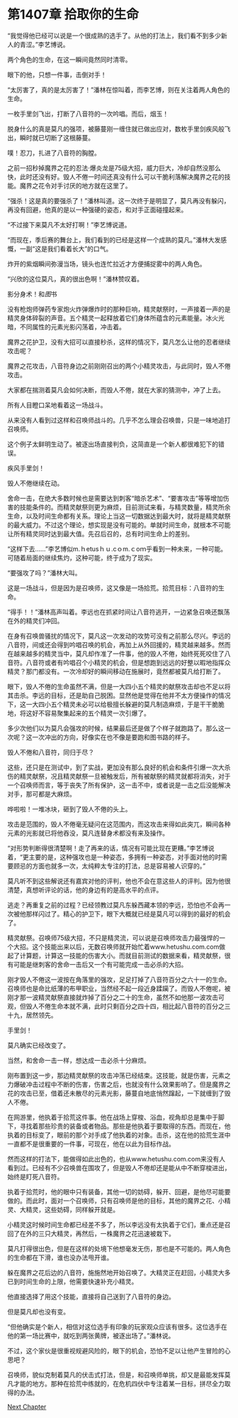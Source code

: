 # 第1407章 拾取你的生命

“我觉得他已经可以说是一个很成熟的选手了。从他的打法上，我们看不到多少新人的青涩。”李艺博说。

两个角色的生命，在这一瞬间竟然同时清零。

眼下的他，只想一件事，击倒对手！

“太厉害了，真的是太厉害了！”潘林在惊叫着，而李艺博，则在关注着两人角色的生命。

一枚手里剑飞出，打断了八音符的一次吟唱。而后，烟玉！

脱身什么的真是莫凡的强项，被藤蔓刚一缠住就已做出应对，数枚手里剑疾风般飞出，瞬时就已切断了这根藤蔓。

噗！忍刀，扎进了八音符的胸膛。

之前一招秒掉魔界之花的忍法·爆炎龙是75级大招，威力巨大，冷却自然没那么快，此时还没有好。毁人不倦一时间还真没有什么可以干脆利落解决魔界之花的技能。魔界之花令对手讨厌的地方就在这里了。

“强杀！这是真的要强杀了！”潘林叫道。这一次终于是明显了，莫凡再没有躲闪，再没有回避，他真的是以一种强硬的姿态，和对手正面碰撞起来。

“不过接下来莫凡不太好打啊！”李艺博说道。

“而现在，季后赛的舞台上，我们看到的已经是这样一个成熟的莫凡。”潘林大发感慨，一副“这是我们看着长大”的口气。

炸开的紫烟瞬间弥漫当场，镜头也连忙拉近才方便捕捉雾中的两人角色。

“兴欣的这位莫凡，真的很出色啊！”潘林赞叹着。

影分身术！和*图*书

没有枪炮师弹药专家炮火炸弹爆炸时的那种巨响，精灵献祭时，一声接着一声的是精灵身体碎裂的声音。五个精灵一起释放着它们身体所蕴含的元素能量。冰火光暗，不同属性的元素光影闪荡着，冲击着。

魔界之花护卫，没有大招可以直接秒杀，这样的情况下，莫凡怎么让他的忍者继续攻击呢？

魔界之花攻击，八音符身边之前刚刚召出的两个小精灵攻击，与此同时，毁人不倦攻击。

大家都在揣测着莫凡会如何决断，而毁人不倦，就在大家的猜测中，冲了上去。

所有人目瞪口呆地看着这一场战斗。

从来没有人看到过这样和召唤师战斗的。几乎不怎么理会召唤兽，只是一味地追打召唤师。

这个例子太鲜明生动了。被逐出场直接判负，这简直是一个新人都很难犯下的错误。

疾风手里剑！

毁人不倦继续在动。

舍命一击，在绝大多数时候也是需要达到刺客“暗杀艺术”、“要害攻击”等等增加伤害的技能条件的。而精灵献祭则更为麻烦，目前测试来看，与精灵数量，精灵所余生命，以及时间生命都有关系。理论上当这一切数据达到最大时，就将是精灵献祭的最大威力。不过这个理论，想实现是没有可能的。单就时间生命，就根本不可能让所有精灵同时达到最大值。先召后召的，总有时间生命上的差别。

“这样下去……”李艺博似m.ｈetusｈｕ.cｏm.ｃoｍ乎看到一种未来，一种可能。可随着局面的继续焦灼，这种可能，终于成为了现实。

“要强攻了吗？”潘林大叫。

这是一场战斗，但是因为是召唤师，这又像是一场拾荒。拾荒目标：八音符的生命。

“得手！！”潘林高声叫着。李远也在抓紧时间让八音符逃开，一边紧急召唤还飘荡在外的精灵们冲回。

在身有召唤兽骚扰的情况下，莫凡这一次发动的攻势可没有之前那么尽兴。李远的八音符，间或还会得到吟唱召唤的机会，再加上从外回援的，精灵越来越多。然而在越来越多的精灵当中，莫凡却作准了一件事，他的毁人不倦，始终死死咬住了八音符。八音符或者有吟唱召个小精灵的机会，但是想跑到远远的好整以暇地指挥众精灵？那门都没有。一次冷却好的瞬间移动在施展时，竟然都被莫凡给打断了。

眼下，毁人不倦的生命虽然不满，但是一大四小五个精灵的献祭攻击却也不足以将其击杀。李远的目标，还是助自己脱困。显然他是觉得在他并不太方便操作的情况下，这一大四小五个精灵未必可以给极擅长躲避的莫凡制造麻烦，于是干干脆脆地，将这好不容易聚集起来的五个精灵一次引爆了。

多少次他们以为莫凡会强攻的时候，结果最后还是做了个样子就跑路了。那么这一次呢？这一次冲出的方向，好像实在也不像是要跑和图书路的样子。

毁人不倦和八音符，同归于尽？

这些，还只是在测试中，到了实战，更加没有那么良好的机会和条件引爆一次大杀伤的精灵献祭，况且精灵献祭一旦被触发后，所有被献祭的精灵就都将消失，对于一个召唤师而言，等于丧失了所有保护，这一击不中，或者说是一击之后没能解决对手，那可都是大麻烦。

哗啦啦！一堆冰块，砸到了毁人不倦的头上。

攻击是范围的，毁人不倦毫无疑问在这范围内，而这攻击来得如此突兀，瞬间各种元素的光影就已将他吞没，莫凡连替身术都没有来及操作。

“对形势判断得很清楚啊！走了再来的话，情况有可能比现在更糟。”李艺博说着，“更主要的是，这种强攻也是一种姿态，多拥有一种姿态，对手面对他的时需要顾忌的方面也就多一次，太纯粹太专注的打法，总是容易被人识穿的。”

莫凡听不到这些解说还有嘉宾对他的评判，他也不会在意这些人的评判。因为他很清楚，真想听评论的话，他的身边有的是高水平的点评。

逃走？再重复之前的过程？已经领教过莫凡东躲西藏本领的李远，恐怕也不会再一次被他那样闪过了。精心的护卫下，眼下大概就已经是莫凡可以得到的最好的机会了。

精灵献祭。召唤师75级大招，不只是精灵流，可以说是召唤师攻击力最强悍的一个大招。这个技能出来以后，无数召唤师就开始忙着www.hetushu.com.com做起了计算题，计算这一技能的伤害大小。而就目前测试的数据来看，精灵献祭，很有可能是继刺客的舍命一击后又一个有可能完成一击必杀的大招。

刚才毁人不倦这一波按在角落里的强攻，足足打掉了八音符百分之六十一的生命。召唤师也是命比纸薄的布甲职业，当然经不起一段近身蹂躏了。而毁人不倦呢，被刚才那一波精灵献祭直接就炸掉了百分之二十的生命，虽然不如他那一波攻击可观，但毁人不倦生命本就不满，此时只剩百分之四十四，相比起八音符的百分之三十九，居然领先。

手里剑！

莫凡确实已经改变了。

当然，和舍命一击一样，想达成一击必杀十分麻烦。

刚布置到这一步，那边精灵献祭的攻击冲荡已经结束。这技能，就是伤害，元素之力爆破冲击过程中不断的伤害，伤害之后，也就没有什么效果影响了。但是魔界之花的攻击已至，借着还未散尽的元素光影，藤蔓自地底悄然蹿起，一下就缠到了毁人不倦。

在网游里，他执着于拾荒这件事。他在战场上穿梭、浴血，视角却总是集中于脚下，寻找着那些珍贵的装备或者物品。那些是他执着于要取得的东西。而现在，他执着的目标变了，眼前的那个对手成了他执着的对象。击杀，这在他的拾荒生涯中一直都不是很重要的一件事，可现在，他在以此为目标作战。

然而这样的打法下，能做得如此出色的，也从www.hetushu.com.com来没有人看到过。已经有不少召唤兽在围攻了，但是毁人不倦却还是能从中不断穿梭进出，始终是盯死八音符。

执着于拾荒时，他的眼中只有装备，其他一切的妨碍，躲开、回避，是他尽可能要做的。而此时，面对一个召唤师，只有召唤师是他的目标，其他的魔界之花、小精灵、大精灵，这些妨碍，同样躲开就是。

小精灵这时候时间生命都已经差不多了，所以李远没有太执着于它们，重点还是召回了在外的三只大精灵，再然后，一株魔界之花迅速被栽下。

莫凡打得很出色，但是在这样的处境下他想毫发无伤，那也是不可能的。两人角色的生命都在下滑，谁也没办法甩开谁。

躲在魔界之花后边的八音符，施施然地开始召唤了。大精灵正在赶回，小精灵大多已到时间生命的上限，他需要快速补充小精灵。

他直接选择了用这个技能，直接将自己送到了八音符的身边。

但是莫凡却也没有变。

“但他确实是个新人，相信对这位选手有印象的玩家观众应该有很多。这位选手在他的第一场比赛中，就吃到两张黄牌，被逐出场了。”潘林说。

不过，这个家伙是很重视规避风险的，眼下的机会，恐怕不足以让他产生冒险的心思吧？

召唤师，貌似克制着莫凡的伏击式打法，但是，和召唤师单挑，却又是最能发挥莫凡才能的地方。那种在拾荒中练就的，在危机四伏中专注着某一目标，拼尽全力取得的办法。



[Next Chapter](%E7%AC%AC1408%E7%AB%A0%20%E4%BA%BA%E7%94%9F%E5%A2%83%E7%95%8C.md)